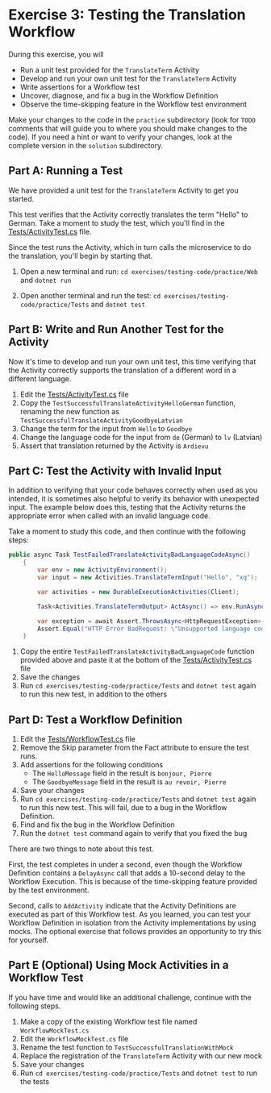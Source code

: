 # Exercise 3: Testing the Translation Workflow

During this exercise, you will

- Run a unit test provided for the `TranslateTerm` Activity
- Develop and run your own unit test for the `TranslateTerm` Activity
- Write assertions for a Workflow test
- Uncover, diagnose, and fix a bug in the Workflow Definition
- Observe the time-skipping feature in the Workflow test environment

Make your changes to the code in the `practice` subdirectory (look for `TODO` comments that will guide you to where you should make changes to the code). If you need a hint or want to verify your changes, look at the complete version in the `solution` subdirectory.

## Part A: Running a Test

We have provided a unit test for the `TranslateTerm` Activity to get you started. 

This test verifies that the Activity correctly translates the term "Hello" to German. Take a moment to study the test, which you'll find in the [Tests/ActivityTest.cs](./practice/Tests/ActivityTest.cs) file. 

Since the test runs the Activity, which in turn calls the microservice to do the translation, you'll begin by starting that.

1. Open a new terminal and run: 
`cd exercises/testing-code/practice/Web` and `dotnet run`

2. Open another terminal and run the test: 
`cd exercises/testing-code/practice/Tests`
and 
`dotnet test`


## Part B: Write and Run Another Test for the Activity

Now it's time to develop and run your own unit test, this time verifying that the Activity correctly supports the translation of a different word in a different language.

1. Edit the [Tests/ActivityTest.cs](./practice/Tests/ActivityTest.cs) file
2. Copy the `TestSuccessfulTranslateActivityHelloGerman` function, renaming the new function as `TestSuccessfulTranslateActivityGoodbyeLatvian`
3. Change the term for the input from `Hello` to `Goodbye`
4. Change the language code for the input from `de` (German) to `lv` (Latvian)
5. Assert that translation returned by the Activity is `Ardievu`

## Part C: Test the Activity with Invalid Input

In addition to verifying that your code behaves correctly when used as you intended, it is sometimes also helpful to verify its behavior with unexpected input. The example below does this, testing that the Activity returns the appropriate error when called with an invalid language code.

Take a moment to study this code, and then continue with the following steps:

```csharp
public async Task TestFailedTranslateActivityBadLanguageCodeAsync()
    {
        var env = new ActivityEnvironment();
        var input = new Activities.TranslateTermInput("Hello", "xq");

        var activities = new DurableExecutionActivities(Client);

        Task<Activities.TranslateTermOutput> ActAsync() => env.RunAsync(() => activities.TranslateTermAsync(input));

        var exception = await Assert.ThrowsAsync<HttpRequestException>(ActAsync);
        Assert.Equal("HTTP Error BadRequest: \"Unsupported language code: xq\"", exception.Message);
    }
```

1. Copy the entire `TestFailedTranslateActivityBadLanguageCode` function provided above and paste it at the bottom of the [Tests/ActivityTest.cs](./practice/Tests/ActivityTest.cs) file
2. Save the changes
3. Run `cd exercises/testing-code/practice/Tests`
and `dotnet test` again to run this new test, in addition to the others

## Part D: Test a Workflow Definition

1. Edit the [Tests/WorkflowTest.cs](./practice/Tests/WorkflowTest.cs) file
2. Remove the Skip parameter from the Fact attribute to ensure the test runs.
3. Add assertions for the following conditions
   - The `HelloMessage` field in the result is `bonjour, Pierre`
   - The `GoodbyeMessage` field in the result is `au revoir, Pierre`
4. Save your changes
5. Run `cd exercises/testing-code/practice/Tests`
and `dotnet test` again to run this new test. This will fail, due to a bug in the Workflow Definition.
6. Find and fix the bug in the Workflow Definition
7. Run the `dotnet test` command again to verify that you fixed the bug

There are two things to note about this test.

First, the test completes in under a second, even though the Workflow Definition contains a `DelayAsync` call that adds a 10-second delay to the Workflow Execution. This is because of the time-skipping feature provided by the test environment.

Second, calls to `AddActivity` indicate that the Activity Definitions are executed as part of this Workflow test. As you learned, you can test your Workflow Definition in isolation from the Activity implementations by using mocks. The optional exercise that follows provides an opportunity to try this for yourself.

## Part E (Optional) Using Mock Activities in a Workflow Test

If you have time and would like an additional challenge, continue with the following steps.

1. Make a copy of the existing Workflow test file named `WorkflowMockTest.cs`
2. Edit the `WorkflowMockTest.cs` file
3. Rename the test function to `TestSuccessfulTranslationWithMock`
5. Replace the registration of the `TranslateTerm` Activity with our new mock
6. Save your changes
7. Run `cd exercises/testing-code/practice/Tests` and `dotnet test` to run the tests

